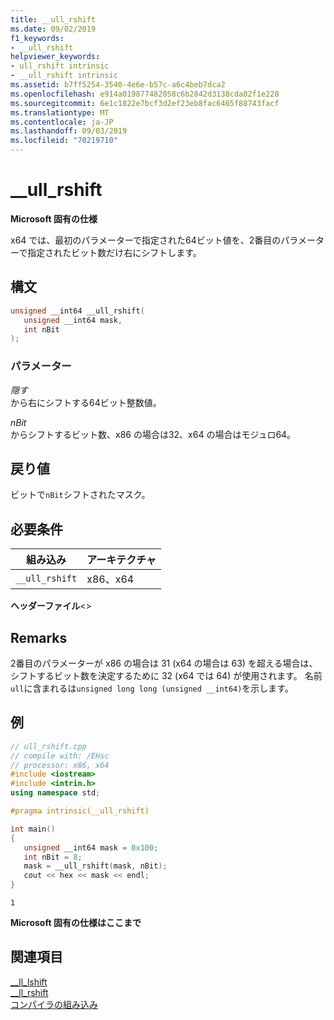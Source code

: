 ```yaml
---
title: __ull_rshift
ms.date: 09/02/2019
f1_keywords:
- __ull_rshift
helpviewer_keywords:
- ull_rshift intrinsic
- __ull_rshift intrinsic
ms.assetid: b7ff5254-3540-4e6e-b57c-a6c4beb7dca2
ms.openlocfilehash: e914a019877482058c6b2842d3138cda02f1e228
ms.sourcegitcommit: 6e1c1822e7bcf3d2ef23eb8fac6465f88743facf
ms.translationtype: MT
ms.contentlocale: ja-JP
ms.lasthandoff: 09/03/2019
ms.locfileid: "70219710"
---
```

# <a name="__ull_rshift"></a>__ull_rshift

**Microsoft 固有の仕様**

x64 では、最初のパラメーターで指定された64ビット値を、2番目のパラメーターで指定されたビット数だけ右にシフトします。

## <a name="syntax"></a>構文

```C
unsigned __int64 __ull_rshift(
   unsigned __int64 mask, 
   int nBit
);
```

### <a name="parameters"></a>パラメーター

*隠す*\
から右にシフトする64ビット整数値。

*nBit*\
からシフトするビット数、x86 の場合は32、x64 の場合はモジュロ64。

## <a name="return-value"></a>戻り値

ビットで`nBit`シフトされたマスク。

## <a name="requirements"></a>必要条件

|組み込み|アーキテクチャ|
|---------------|------------------|
|`__ull_rshift`|x86、x64|

**ヘッダーファイル**\<>

## <a name="remarks"></a>Remarks

2番目のパラメーターが x86 の場合は 31 (x64 の場合は 63) を超える場合は、シフトするビット数を決定するために 32 (x64 では 64) が使用されます。 名前`ull`に含まれるは`unsigned long long (unsigned __int64)`を示します。

## <a name="example"></a>例

```cpp
// ull_rshift.cpp
// compile with: /EHsc
// processor: x86, x64
#include <iostream>
#include <intrin.h>
using namespace std;

#pragma intrinsic(__ull_rshift)

int main()
{
   unsigned __int64 mask = 0x100;
   int nBit = 8;
   mask = __ull_rshift(mask, nBit);
   cout << hex << mask << endl;
}
```

```Output
1
```

**Microsoft 固有の仕様はここまで**

## <a name="see-also"></a>関連項目

[__ll_lshift](../intrinsics/ll-lshift.md)\
[__ll_rshift](../intrinsics/ll-rshift.md)\
[コンパイラの組み込み](../intrinsics/compiler-intrinsics.md)
